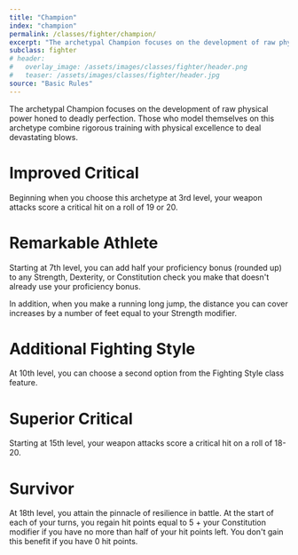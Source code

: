 ```yaml
---
title: "Champion"
index: "champion"
permalink: /classes/fighter/champion/
excerpt: "The archetypal Champion focuses on the development of raw physical power honed to deadly perfection."
subclass: fighter
# header:
#   overlay_image: /assets/images/classes/fighter/header.png
#   teaser: /assets/images/classes/fighter/header.jpg
source: "Basic Rules"
---
```

The archetypal Champion focuses on the development of raw physical power honed to deadly perfection. Those who model themselves on this archetype combine rigorous training with physical excellence to deal devastating blows.

# Improved Critical
Beginning when you choose this archetype at 3rd level, your weapon attacks score a critical hit on a roll of 19 or 20.

# Remarkable Athlete
Starting at 7th level, you can add half your proficiency bonus (rounded up) to any Strength, Dexterity, or Constitution check you make that doesn't already use your proficiency bonus.

In addition, when you make a running long jump, the distance you can cover increases by a number of feet equal to your Strength modifier.

# Additional Fighting Style
At 10th level, you can choose a second option from the Fighting Style class feature.

# Superior Critical
Starting at 15th level, your weapon attacks score a critical hit on a roll of 18-20.

# Survivor
At 18th level, you attain the pinnacle of resilience in battle. At the start of each of your turns, you regain hit points equal to 5 + your Constitution modifier if you have no more than half of your hit points left. You don't gain this benefit if you have 0 hit points.
